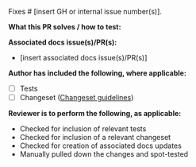 Fixes # [insert GH or internal issue number(s)].

**What this PR solves / how to test:**

**Associated docs issue(s)/PR(s):**

- [insert associated docs issue(s)/PR(s)]

**Author has included the following, where applicable:**

- [ ] Tests
- [ ] Changeset ([Changeset guidelines](https://github.com/cloudflare/workers-sdk/blob/main/CONTRIBUTING.md#changesets))

**Reviewer is to perform the following, as applicable:**

- Checked for inclusion of relevant tests
- Checked for inclusion of a relevant changeset
- Checked for creation of associated docs updates
- Manually pulled down the changes and spot-tested
